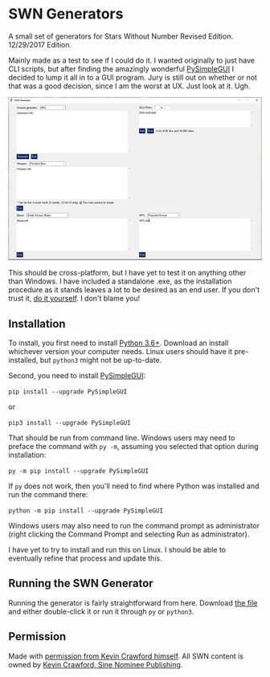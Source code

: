 # SWN Generators
A small set of generators for Stars Without Number Revised Edition. 12/29/2017 Edition.

Mainly made as a test to see if I could do it. I wanted originally to just have CLI scripts, but after finding the amazingly wonderful [PySimpleGUI](https://github.com/PySimpleGUI/PySimpleGUI) I decided to lump it all in to a GUI program. Jury is still out on whether or not that was a good decision, since I am the worst at UX. Just look at it. Ugh.

![Oh god it's ugly](screenshot.PNG "Oh god it's ugly")

This should be cross-platform, but I have yet to test it on anything other than Windows. I have included a standalone .exe, as the installation procedure as it stands leaves a lot to be desired as an end user. If you don't trust it, [do it yourself](https://pysimplegui.readthedocs.io/#creating-a-windows-exe-file). I don't blame you! 

## Installation

To install, you first need to install [Python 3.6+](https://www.python.org/downloads/). Download an install whichever version your computer needs. Linux users should have it pre-installed, but ```python3``` might not be up-to-date.

Second, you need to install [PySimpleGUI](https://github.com/PySimpleGUI/PySimpleGUI):

```pip install --upgrade PySimpleGUI```

or

```pip3 install --upgrade PySimpleGUI```

That should be run from command line. Windows users may need to preface the command with ```py -m```, assuming you selected that option during installation:

```py -m pip install --upgrade PySimpleGUI```

If ```py``` does not work, then you'll need to find where Python was installed and run the command there:

```python -m pip install --upgrade PySimpleGUI```

Windows users may also need to run the command prompt as administrator (right clicking the Command Prompt and selecting Run as administrator).

I have yet to try to install and run this on Linux. I should be able to eventually refine that process and update this.

## Running the SWN Generator

Running the generator is fairly straightforward from here. Download [the file](https://github.com/Atreusion/SWN-Generators/raw/master/gengui.py) and either double-click it or run it through ```py``` or ```python3```.

## Permission

Made with [permission from Kevin Crawford himself](https://old.reddit.com/r/SWN/comments/av868q/random_generator/ehdm603/). All SWN content is owned by [Kevin Crawford, Sine Nominee Publishing](https://sinenominepublishing.com/).
